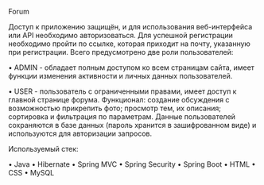 Forum

Доступ к приложению защищён, и для использования веб-интерфейса или API необходимо авторизоваться. Для успешной регистрации необходимо пройти по ссылке, которая приходит на почту, указанную при регистрации.  Всего предусмотрено две роли пользователей:

•	ADMIN - обладает полным доступом ко всем страницам сайта, имеет функции изменения активности и личных данных пользователей.

•	USER - пользователь с ограниченными правами, имеет доступ к главной странице форума. Функционал: создание обсуждения с возможностью прикрепить фото; просмотр тем, их описания; сортировка и фильтрация по параметрам.
	Данные пользователей сохраняются в базе данных (пароль хранится в зашифрованном виде) и используются для авторизации запросов.

Используемый стек:

•	Java
•	Hibernate
•	Spring MVC 
•	Spring Security
•	Spring Boot
•	HTML
•	CSS
•	MySQL
